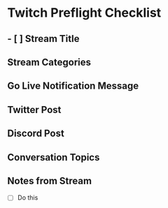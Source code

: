 # Twitch Preflight Checklist




## - [ ] Stream Title

## Stream Categories

## Go Live Notification Message

## Twitter Post 

## Discord Post

## Conversation Topics

## Notes from Stream



- [ ] Do this
